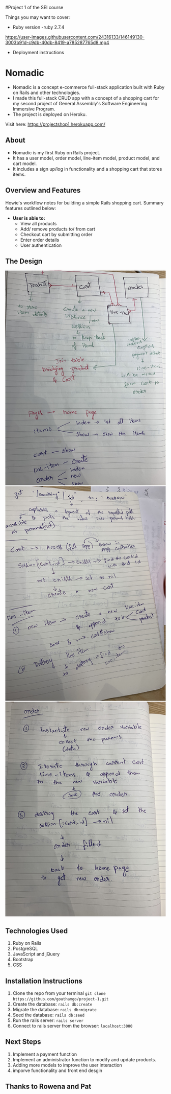 #Project 1 of the SEI course 



Things you may want to cover:

* Ruby version -ruby 2.7.4




https://user-images.githubusercontent.com/24316133/146149130-3003b91d-c9db-40db-8419-a785287765d8.mp4



* Deployment instructions

# Nomadic
- Nomadic is a concept e-commerce full-stack application built with Ruby on Rails and other technologies.
- I made this full-stack CRUD app with a concept of a shopping cart for my second project of General Assembly's Software Engineering Immersive Program. 
- The project is deployed on Heroku.

Visit here: https://projectshop1.herokuapp.com/

## About
- Nomadic is my first Ruby on Rails project. 
- It has a user model, order model, line-item model, product model, and cart model. 
- It includes a sign up/log in functionality and a shopping cart that stores items. 

## Overview and Features
Howie's workflow notes for building a simple Rails shopping cart. Summary features outlined below:

* **User is able to:**
  - View all products
  - Add/ remove products to/ from cart
  - Checkout cart by submitting order
  - Enter order details   
  - User authentication


## The Design
![](IMG-0063.jpg)
![](IMG-0064.jpg)
![](IMG-0065.jpg)


## Technologies Used
1. Ruby on Rails
2. PostgreSQL
3. JavaScript and jQuery
4. Bootstrap
5. CSS

## Installation Instructions
1. Clone the repo from your terminal ```git clone https://github.com/gouthamgo/project-1.git```
2. Create the database: ```rails db:create```
3. Migrate the database: ```rails db:migrate```
4. Seed the database: ```rails db:seed```
5. Run the rails server: ```rails server```
6. Connect to rails server from the browser: ```localhost:3000```

## Next Steps
1. Implement a payment function
2. Implement an administrator function to modify and update products.
3. Adding more models to improve the user interaction
4. imporve functionality and front end desgin


## Thanks to Rowena and Pat 
